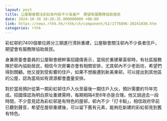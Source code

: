 ```yaml
---
layout: post
title: 公屋聯會關注彩虹邨內有不少長者戶　期望有服務隊協助居民
date: 2024-10-30 18:26:35.000000000 +08:00
link: https://news.rthk.hk/rthk/ch/component/k2/1776896-20241030.htm
categories: rthk
---
```


彩虹邨約7400個單位將分三期進行清拆重建，公屋聯會關注邨內不少長者住戶，期望會有服務隊協助居民。

身兼房委會委員的公屋聯會總幹事招國偉表示，當局於重建華富邨時，有社區服務隊於邨內協助居民，相信今次房署亦會有相關安排，尤其邨內不少老街坊，希望們得到關顧。他又提到受影響的住戶，如果不想搬遷到新美東邨，可以提出到其他區的公屋，認為當局如有資源都會盡量安排。

對於當局預計從第一期彩虹邨住戶入伙至最後一期住戶入伙，預計需要約15年完成。招國偉認為明白原址重建需時，每期相隔4至6年亦是合理。他又說過去一段時間，不少意見認為彩虹邨是有特色的屋邨，邨內不少「打卡點」，相信政府早前已聽到聲音，希望在屋邨重建後，可以留下舊有元素，能夠在新建的彩虹邨見到舊有特色。
